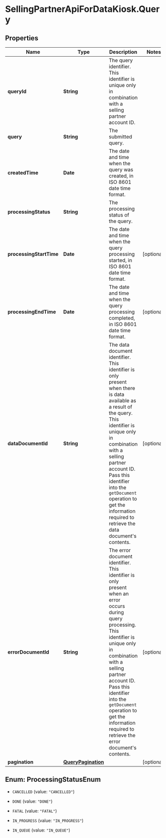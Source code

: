 # SellingPartnerApiForDataKiosk.Query

## Properties
Name | Type | Description | Notes
------------ | ------------- | ------------- | -------------
**queryId** | **String** | The query identifier. This identifier is unique only in combination with a selling partner account ID. | 
**query** | **String** | The submitted query. | 
**createdTime** | **Date** | The date and time when the query was created, in ISO 8601 date time format. | 
**processingStatus** | **String** | The processing status of the query. | 
**processingStartTime** | **Date** | The date and time when the query processing started, in ISO 8601 date time format. | [optional] 
**processingEndTime** | **Date** | The date and time when the query processing completed, in ISO 8601 date time format. | [optional] 
**dataDocumentId** | **String** | The data document identifier. This identifier is only present when there is data available as a result of the query. This identifier is unique only in combination with a selling partner account ID. Pass this identifier into the `getDocument` operation to get the information required to retrieve the data document's contents. | [optional] 
**errorDocumentId** | **String** | The error document identifier. This identifier is only present when an error occurs during query processing. This identifier is unique only in combination with a selling partner account ID. Pass this identifier into the `getDocument` operation to get the information required to retrieve the error document's contents. | [optional] 
**pagination** | [**QueryPagination**](QueryPagination.md) |  | [optional] 


<a name="ProcessingStatusEnum"></a>
## Enum: ProcessingStatusEnum


* `CANCELLED` (value: `"CANCELLED"`)

* `DONE` (value: `"DONE"`)

* `FATAL` (value: `"FATAL"`)

* `IN_PROGRESS` (value: `"IN_PROGRESS"`)

* `IN_QUEUE` (value: `"IN_QUEUE"`)




